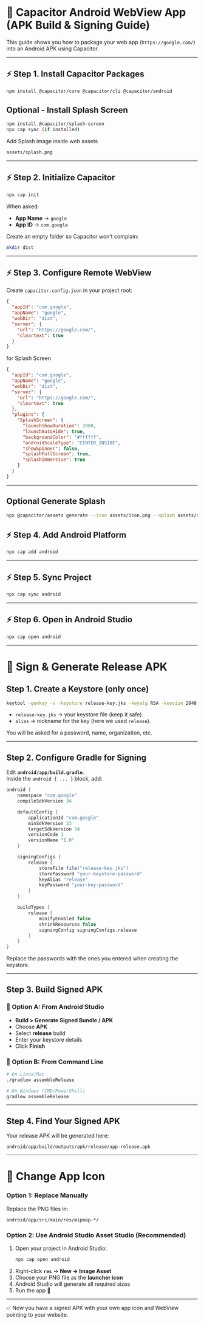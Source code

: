 
# 📱 Capacitor Android WebView App (APK Build & Signing Guide)

This guide shows you how to package your web app (`https://google.com/`) into an Android APK using Capacitor.  

---

## ⚡ Step 1. Install Capacitor Packages

```bash
npm install @capacitor/core @capacitor/cli @capacitor/android
```

## Optional - Install Splash Screen

```bash
npm install @capacitor/splash-screen
npx cap sync (if installed)
```

Add Splash image inside web assets

```bash
assets/splash.png
```

---

## ⚡ Step 2. Initialize Capacitor

```bash
npx cap init
```

When asked:  
- **App Name** → `google`  
- **App ID** → `com.google`  

Create an empty folder so Capacitor won’t complain:

```bash
mkdir dist
```

---

## ⚡ Step 3. Configure Remote WebView

Create `capacitor.config.json` in your project root:

```json
{
  "appId": "com.google",
  "appName": "google",
  "webDir": "dist",
  "server": {
    "url": "https://google.com/",
    "cleartext": true
  }
}
```

for Splash Screen
```json
{
  "appId": "com.google",
  "appName": "google",
  "webDir": "dist",
  "server": {
    "url": "https://google.com/",
    "cleartext": true
  },
  "plugins": {
    "SplashScreen": {
      "launchShowDuration": 2000,
      "launchAutoHide": true,
      "backgroundColor": "#ffffff",
      "androidScaleType": "CENTER_INSIDE",
      "showSpinner": false,
      "splashFullScreen": true,
      "splashImmersive": true
    }
  }
}

```

---

## Optional Generate Splash

```bash
npx @capacitor/assets generate --icon assets/icon.png --splash assets/splash.png
```

## ⚡ Step 4. Add Android Platform

```bash
npx cap add android
```

---

## ⚡ Step 5. Sync Project

```bash
npx cap sync android
```

---

## ⚡ Step 6. Open in Android Studio

```bash
npx cap open android
```

---

# 🔐 Sign & Generate Release APK

## Step 1. Create a Keystore (only once)

```bash
keytool -genkey -v -keystore release-key.jks -keyalg RSA -keysize 2048 -validity 10000 -alias release
```

- `release-key.jks` → your keystore file (keep it safe).  
- `alias` → nickname for the key (here we used `release`).  

You will be asked for a password, name, organization, etc.  

---

## Step 2. Configure Gradle for Signing

Edit **`android/app/build.gradle`**.  
Inside the `android { ... }` block, add:

```gradle
android {
    namespace "com.google"
    compileSdkVersion 34

    defaultConfig {
        applicationId "com.google"
        minSdkVersion 23
        targetSdkVersion 34
        versionCode 1
        versionName "1.0"
    }

    signingConfigs {
        release {
            storeFile file("release-key.jks")
            storePassword "your-keystore-password"
            keyAlias "release"
            keyPassword "your-key-password"
        }
    }

    buildTypes {
        release {
            minifyEnabled false
            shrinkResources false
            signingConfig signingConfigs.release
        }
    }
}
```

Replace the passwords with the ones you entered when creating the keystore.

---

## Step 3. Build Signed APK

### 🔹 Option A: From Android Studio  
- **Build > Generate Signed Bundle / APK**  
- Choose **APK**  
- Select **release** build  
- Enter your keystore details  
- Click **Finish**  

### 🔹 Option B: From Command Line  

```bash
# On Linux/Mac
./gradlew assembleRelease

# On Windows (CMD/PowerShell)
gradlew assembleRelease
```

---

## Step 4. Find Your Signed APK

Your release APK will be generated here:

```
android/app/build/outputs/apk/release/app-release.apk
```

---

# 🎨 Change App Icon

### Option 1: Replace Manually  
Replace the PNG files in:  
```
android/app/src/main/res/mipmap-*/
```

### Option 2: Use Android Studio Asset Studio (Recommended)  

1. Open your project in Android Studio:  
   ```bash
   npx cap open android
   ```
2. Right-click **`res`** → **New → Image Asset**  
3. Choose your PNG file as the **launcher icon**  
4. Android Studio will generate all required sizes  
5. Run the app 🎉  

---

✅ Now you have a signed APK with your own app icon and WebView pointing to your website.  
